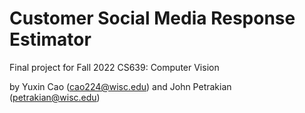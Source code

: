 # Customer Social Media Response Estimator

Final project for Fall 2022 CS639: Computer Vision

by Yuxin Cao (cao224@wisc.edu) and John Petrakian (petrakian@wisc.edu)
